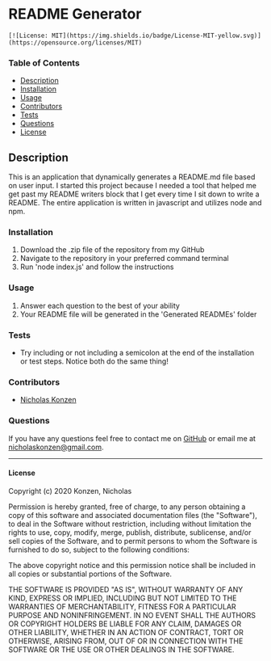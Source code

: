 # README Generator
    [![License: MIT](https://img.shields.io/badge/License-MIT-yellow.svg)](https://opensource.org/licenses/MIT)

### Table of Contents
* [Description](#description)
* [Installation](#installation)
* [Usage](#usage)
* [Contributors](#contributors) 
* [Tests](#tests)
* [Questions](#questions)
* [License](#license)

## Description ##

This is an application that dynamically generates a README.md file based on user input. I started this project because I needed a tool that helped me get past my README writers block that I get every time I sit down to write a README. The entire application is written in javascript and utilizes node and npm.   

### Installation ###

1. Download the .zip file of the repository from my GitHub
1. Navigate to the repository in your preferred command terminal
1. Run 'node index.js' and follow the instructions 

### Usage

1. Answer each question to the best of your ability
1. Your README file will be generated in the 'Generated READMEs' folder

### Tests

* Try including or not including a semicolon at the end of the installation or test steps. Notice both do the same thing!


### Contributors

* [Nicholas Konzen](https://github.com/NTKonzen)

### Questions
If you have any questions feel free to contact me on [GitHub](https://github.com/NTKonzen) or email me at nicholaskonzen@gmail.com.

---
#### License

Copyright (c) 2020 Konzen, Nicholas

Permission is hereby granted, free of charge, to any person obtaining a copy
of this software and associated documentation files (the "Software"), to deal
in the Software without restriction, including without limitation the rights
to use, copy, modify, merge, publish, distribute, sublicense, and/or sell
copies of the Software, and to permit persons to whom the Software is
furnished to do so, subject to the following conditions:

The above copyright notice and this permission notice shall be included in all
copies or substantial portions of the Software.

THE SOFTWARE IS PROVIDED "AS IS", WITHOUT WARRANTY OF ANY KIND, EXPRESS OR
IMPLIED, INCLUDING BUT NOT LIMITED TO THE WARRANTIES OF MERCHANTABILITY,
FITNESS FOR A PARTICULAR PURPOSE AND NONINFRINGEMENT. IN NO EVENT SHALL THE
AUTHORS OR COPYRIGHT HOLDERS BE LIABLE FOR ANY CLAIM, DAMAGES OR OTHER
LIABILITY, WHETHER IN AN ACTION OF CONTRACT, TORT OR OTHERWISE, ARISING FROM,
OUT OF OR IN CONNECTION WITH THE SOFTWARE OR THE USE OR OTHER DEALINGS IN THE
SOFTWARE.
